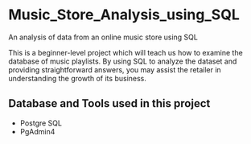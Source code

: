 # Music_Store_Analysis_using_SQL

An analysis of data from an online music store using SQL

This is a beginner-level project which will teach us how to examine the database of music playlists. By using SQL to analyze the dataset and providing straightforward answers, you may assist the retailer in understanding the growth of its business.



## Database and Tools used in this project

* Postgre SQL
* PgAdmin4
